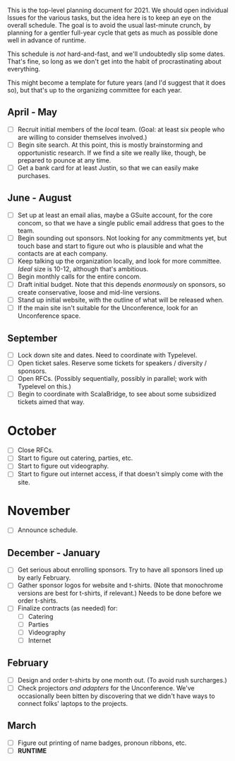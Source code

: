 This is the top-level planning document for 2021. We should open individual Issues for the various tasks, but the idea here is to keep an eye on the overall schedule. The goal is to avoid the usual last-minute crunch, by planning for a gentler full-year cycle that gets as much as possible done well in advance of runtime.

This schedule is *not* hard-and-fast, and we'll undoubtedly slip some dates. That's fine, so long as we don't get into the habit of procrastinating about everything.

This might become a template for future years (and I'd suggest that it does so), but that's up to the organizing committee for each year.

## April - May

- [ ] Recruit initial members of the *local* team. (Goal: at least six people who are willing to consider themselves involved.)
- [ ] Begin site search. At this point, this is mostly brainstorming and opportunistic research. If we find a site we really like, though, be prepared to pounce at any time.
- [ ] Get a bank card for at least Justin, so that we can easily make purchases.

## June - August

- [ ] Set up at least an email alias, maybe a GSuite account, for the core concom, so that we have a single public email address that goes to the team.
- [ ] Begin sounding out sponsors. Not looking for any commitments yet, but touch base and start to figure out who is plausible and what the contacts are at each company.
- [ ] Keep talking up the organization locally, and look for more committee. *Ideal* size is 10-12, although that's ambitious.
- [ ] Begin monthly calls for the entire concom.
- [ ] Draft initial budget. Note that this depends *enormously* on sponsors, so create conservative, loose and mid-line versions.
- [ ] Stand up initial website, with the outline of what will be released when.
- [ ] If the main site isn't suitable for the Unconference, look for an Unconference space.

## September

- [ ] Lock down site and dates. Need to coordinate with Typelevel.
- [ ] Open ticket sales. Reserve some tickets for speakers / diversity / sponsors.
- [ ] Open RFCs. (Possibly sequentially, possibly in parallel; work with Typelevel on this.)
- [ ] Begin to coordinate with ScalaBridge, to see about some subsidized tickets aimed that way.

# October

- [ ] Close RFCs.
- [ ] Start to figure out catering, parties, etc.
- [ ] Start to figure out videography.
- [ ] Start to figure out internet access, if that doesn't simply come with the site.

# November

- [ ] Announce schedule.

## December - January

- [ ] Get serious about enrolling sponsors. Try to have all sponsors lined up by early February.
- [ ] Gather sponsor logos for website and t-shirts. (Note that monochrome versions are best for t-shirts, if relevant.) Needs to be done before we order t-shirts.
- [ ] Finalize contracts (as needed) for:
  - [ ] Catering
  - [ ] Parties
  - [ ] Videography
  - [ ] Internet

## February

- [ ] Design and order t-shirts by one month out. (To avoid rush surcharges.)
- [ ] Check projectors *and adapters* for the Unconference. We've occasionally been bitten by discovering that we didn't have ways to connect folks' laptops to the projects. 

## March

- [ ] Figure out printing of name badges, pronoun ribbons, etc.
- [ ] **RUNTIME**
